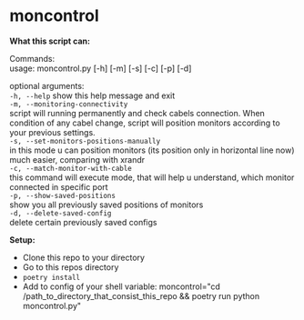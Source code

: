 # moncontrol
**What this script can:**

Commands:  
usage: moncontrol.py [-h] [-m] [-s] [-c] [-p] [-d]

optional arguments:  
  ```-h, --help```            show this help message and exit  
  ```-m, --monitoring-connectivity```  
                        script will running permanently and check cabels connection. When condition of any cabel change, script will position monitors according to your previous settings.  
  ```-s, --set-monitors-positions-manually```  
                        in this mode u can position monitors (its position only in horizontal line now) much easier, comparing with xrandr  
  ```-c, --match-monitor-with-cable```  
                        this command will execute mode, that will help u understand, which monitor connected in specific port  
  ```-p, --show-saved-positions```  
                        show you all previously saved positions of monitors  
  ```-d, --delete-saved-config```  
                        delete certain previously saved configs  
 
**Setup:**
- Clone this repo to your directory
- Go to this repos directory
- ```poetry install```
- Add to config of your shell variable:
moncontrol="cd /path_to_directory_that_consist_this_repo && poetry run python moncontrol.py"
